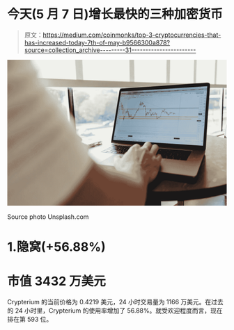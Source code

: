 # 今天(5 月 7 日)增长最快的三种加密货币

> 原文：<https://medium.com/coinmonks/top-3-cryptocurrencies-that-has-increased-today-7th-of-may-b9566300a878?source=collection_archive---------31----------------------->

![](img/3ea7ffb7656790109cd0fd313e4d0e6b.png)

Source photo Unsplash.com

# 1.隐窝(+56.88%)

# 市值 3432 万美元

Crypterium 的当前价格为 0.4219 美元，24 小时交易量为 1166 万美元。在过去的 24 小时里，Crypterium 的使用率增加了 56.88%。就受欢迎程度而言，现在排在第 593 位。